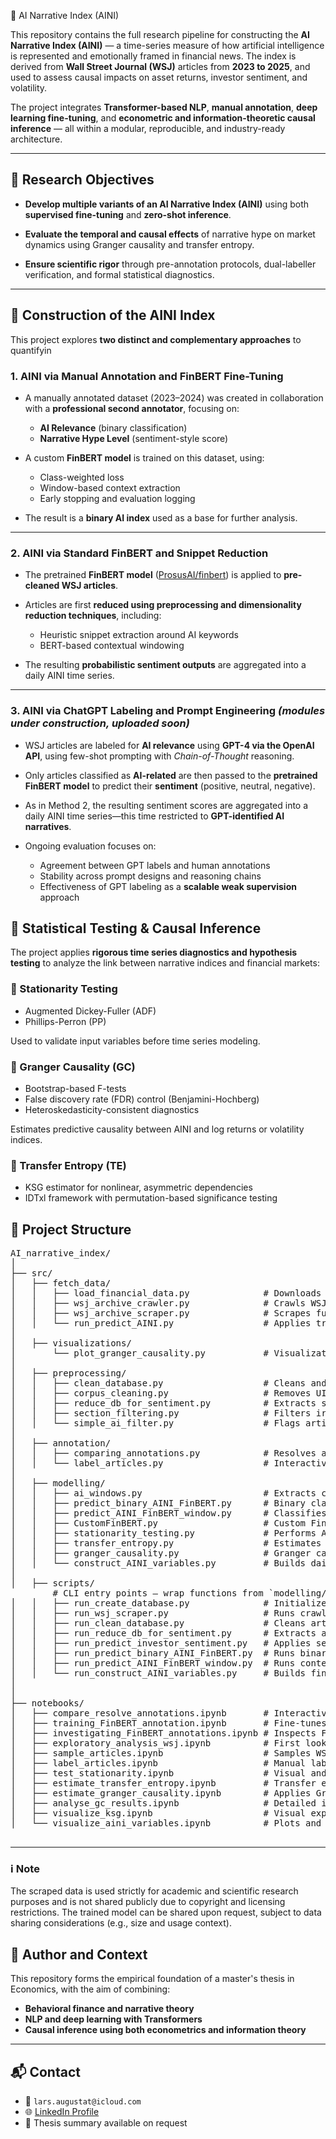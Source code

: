  🧠 AI Narrative Index (AINI)

This repository contains the full research pipeline for constructing the **AI Narrative Index (AINI)** — a time-series measure of how artificial intelligence is represented and emotionally framed in financial news. The index is derived from **Wall Street Journal (WSJ)** articles from **2023 to 2025**, and used to assess causal impacts on asset returns, investor sentiment, and volatility.

The project integrates **Transformer-based NLP**, **manual annotation**, **deep learning fine-tuning**, and **econometric and information-theoretic causal inference** — all within a modular, reproducible, and industry-ready architecture.

---

## 🎯 Research Objectives

- **Develop multiple variants of an AI Narrative Index (AINI)** using both **supervised fine-tuning** and **zero-shot inference**.

- **Evaluate the temporal and causal effects** of narrative hype on market dynamics using Granger causality and transfer entropy.

- **Ensure scientific rigor** through pre-annotation protocols, dual-labeller verification, and formal statistical diagnostics.

---

## 🧩 Construction of the AINI Index

This project explores **two distinct and complementary approaches** to quantifyin

### 1. AINI via Manual Annotation and FinBERT Fine-Tuning

- A manually annotated dataset (2023–2024) was created in collaboration with a **professional second annotator**, focusing on:
  - **AI Relevance** (binary classification)  
  - **Narrative Hype Level** (sentiment-style score)

- A custom **FinBERT model** is trained on this dataset, using:
  - Class-weighted loss  
  - Window-based context extraction  
  - Early stopping and evaluation logging

- The result is a **binary AI index** used as a base for further analysis.

---

### 2. AINI via Standard FinBERT and Snippet Reduction

- The pretrained **FinBERT model** ([ProsusAI/finbert](https://huggingface.co/ProsusAI/finbert)) is applied to **pre-cleaned WSJ articles**.

- Articles are first **reduced using preprocessing and dimensionality reduction techniques**, including:
  - Heuristic snippet extraction around AI keywords  
  - BERT-based contextual windowing

- The resulting **probabilistic sentiment outputs** are aggregated into a daily AINI time series.

---

### 3. AINI via ChatGPT Labeling and Prompt Engineering *(modules under construction, uploaded soon)*

- WSJ articles are labeled for **AI relevance** using **GPT-4 via the OpenAI API**, using few-shot prompting with *Chain-of-Thought* reasoning.

- Only articles classified as **AI-related** are then passed to the **pretrained FinBERT model** to predict their **sentiment** (positive, neutral, negative).

- As in Method 2, the resulting sentiment scores are aggregated into a daily AINI time series—this time restricted to **GPT-identified AI narratives**.

- Ongoing evaluation focuses on:
  - Agreement between GPT labels and human annotations  
  - Stability across prompt designs and reasoning chains  
  - Effectiveness of GPT labeling as a **scalable weak supervision** approach

## 📐 Statistical Testing & Causal Inference

The project applies **rigorous time series diagnostics and hypothesis testing** to analyze the link between narrative indices and financial markets:

### 🔬 Stationarity Testing

- Augmented Dickey-Fuller (ADF)
- Phillips-Perron (PP)

Used to validate input variables before time series modeling.

### 🔁 Granger Causality (GC)

- Bootstrap-based F-tests
- False discovery rate (FDR) control (Benjamini-Hochberg)
- Heteroskedasticity-consistent diagnostics

Estimates predictive causality between AINI and log returns or volatility indices.

### 🔄 Transfer Entropy (TE)

- KSG estimator for nonlinear, asymmetric dependencies
- IDTxl framework with permutation-based significance testing

## 📁 Project Structure

<pre>
AI_narrative_index/
│
├── src/
│   ├── fetch_data/
│   │   ├── load_financial_data.py              # Downloads and prepares financial market data
│   │   ├── wsj_archive_crawler.py              # Crawls WSJ archive pages to collect article URLs
│   │   ├── wsj_archive_scraper.py              # Scrapes full article content from collected WSJ URLs
│   │   └── run_predict_AINI.py                 # Applies trained AINI model to WSJ text for predictions
│     
│   ├── visualizations/
│       └── plot_granger_causality.py           # Visualization of Granger causality outputs
│  
│   ├── preprocessing/
│   │   ├── clean_database.py                   # Cleans and filters articles by section, length, and duplicates
│   │   ├── corpus_cleaning.py                  # Removes UI/meta elements from WSJ article text
│   │   ├── reduce_db_for_sentiment.py          # Extracts subset of articles for sentiment prediction
│   │   ├── section_filtering.py                # Filters irrelevant WSJ sections from database
│   │   └── simple_ai_filter.py                 # Flags articles that mention AI-related terms
│   
│   ├── annotation/
│   │   ├── comparing_annotations.py            # Resolves annotation disagreements between author and second coder
│   │   └── label_articles.py                   # Interactive annotation tool for AI relevance and hype
│
│   ├── modelling/
│   │   ├── ai_windows.py                       # Extracts context-aware text snippets based on AI keywords
│   │   ├── predict_binary_AINI_FinBERT.py      # Binary classification (AI-related or not) using custom FinBERT
│   │   ├── predict_AINI_FinBERT_window.py      # Classifies AI relevance with windowed context
│   │   ├── CustomFinBERT.py                    # Custom FinBERT model with dropout and class weights
│   │   ├── stationarity_testing.py             # Performs ADF and PP tests for time series stationarity
│   │   ├── transfer_entropy.py                 # Estimates Transfer Entropy between AINI and financial variables
│   │   ├── granger_causality.py                # Granger causality with heteroskedasticity-aware bootstrapping
│   │   └── construct_AINI_variables.py         # Builds daily AINI index with normalization, EMA, growth etc.
│
│   ├── scripts/
        # CLI entry points — wrap functions from `modelling/`, `preprocessing/`, and `fetch_data/`
│   │   ├── run_create_database.py              # Initializes article database schema and structure
│   │   ├── run_wsj_scraper.py                  # Runs crawler and scraper for WSJ articles
│   │   ├── run_clean_database.py               # Cleans article databases by year
│   │   ├── run_reduce_db_for_sentiment.py      # Extracts articles suitable for sentiment analysis
│   │   ├── run_predict_investor_sentiment.py   # Applies sentiment prediction using standard FinBERT
│   │   ├── run_predict_binary_AINI_FinBERT.py  # Runs binary classification pipeline on WSJ articles
│   │   ├── run_predict_AINI_FinBERT_window.py  # Runs context-aware classification on snippets
│   │   └── run_construct_AINI_variables.py     # Builds final AINI index file for modeling
│   
│
├── notebooks/
│   ├── compare_resolve_annotations.ipynb       # Interactive resolution of annotation disagreements
│   ├── training_FinBERT_annotation.ipynb       # Fine-tunes FinBERT on binary AI-relatedness annotations
│   ├── investigating_FinBERT_annotations.ipynb # Inspects FinBERT predictions across multiple configurations
│   ├── exploratory_analysis_wsj.ipynb          # First look into WSJ article dataset and structure
│   ├── sample_articles.ipynb                   # Samples WSJ articles for manual annotation
│   ├── label_articles.ipynb                    # Manual labeling of AI and hype annotations
│   ├── test_stationarity.ipynb                 # Visual and statistical tests of time series stationarity
│   ├── estimate_transfer_entropy.ipynb         # Transfer entropy analysis for causal relationships
│   ├── estimate_granger_causality.ipynb        # Applies Granger causality to AINI and financial data
│   ├── analyse_gc_results.ipynb                # Detailed inspection and plotting of GC outcomes
│   ├── visualize_ksg.ipynb                     # Visual explanation of the Kraskov estimator (TE)
│   └── visualize_aini_variables.ipynb          # Plots and explores AINI index dynamics``` 

</pre>
---

### ℹ️ Note

The scraped data is used strictly for academic and scientific research purposes and is not shared publicly due to copyright and licensing restrictions.
The trained model can be shared upon request, subject to data sharing considerations (e.g., size and usage context).

## 💼 Author and Context

This repository forms the empirical foundation of a master's thesis in Economics, with the aim of combining:

- **Behavioral finance and narrative theory**
- **NLP and deep learning with Transformers**
- **Causal inference using both econometrics and information theory**

---

## 📬 Contact

- 📧 `lars.augustat@icloud.com`
- 🌐 [LinkedIn Profile](https://www.linkedin.com/in/lars-augustat/)
- 📄 Thesis summary available on request
